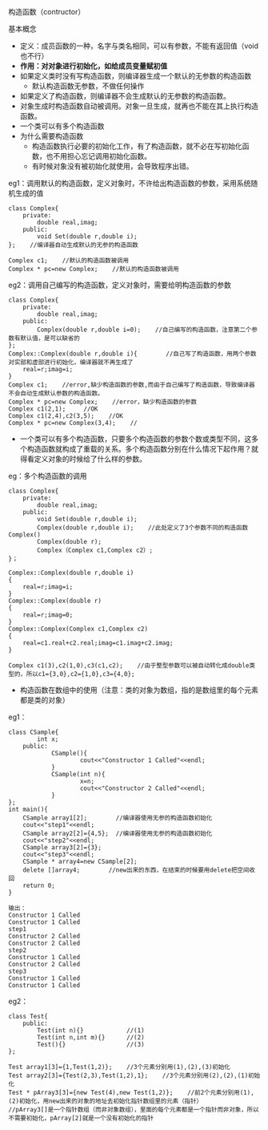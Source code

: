 构造函数（contructor）

基本概念

* 定义：成员函数的一种，名字与类名相同，可以有参数，不能有返回值（void 也不行）
* **作用：对对象进行初始化，如给成员变量赋初值**
* 如果定义类时没有写构造函数，则编译器生成一个默认的无参数的构造函数
  * 默认构造函数无参数，不做任何操作
* 如果定义了构造函数，则编译器不会生成默认的无参数的构造函数。
* 对象生成时构造函数自动被调用。对象一旦生成，就再也不能在其上执行构造函数。
* 一个类可以有多个构造函数
* 为什么需要构造函数
  * 构造函数执行必要的初始化工作，有了构造函数，就不必在写初始化函数，也不用担心忘记调用初始化函数。
  * 有时候对象没有被初始化就使用，会导致程序出错。

eg1：调用默认的构造函数，定义对象时，不许给出构造函数的参数，采用系统随机生成的值

```
class Complex{
    private:
        double real,imag;
    public:
        void Set(double r,double i);
};    //编译器自动生成默认的无参的构造函数

Complex c1;    //默认的构造函数被调用
Complex * pc=new Complex;    //默认的构造函数被调用
```

eg2：调用自己编写的构造函数，定义对象时，需要给明构造函数的参数

```
class Complex{
    private:
        double real,imag;
    public:
        Complex(double r,double i=0);    //自己编写的构造函数，注意第二个参数有默认值，是可以缺省的
};
Complex::Complex(double r,double i){        //自己写了构造函数，用两个参数对实部和虚部进行初始化，编译器就不再生成了
    real=r;imag=i;
}
Complex c1;    //error,缺少构造函数的参数,而由于自己编写了构造函数，导致编译器不会自动生成默认参数的构造函数。
Complex * pc=new Complex;    //error，缺少构造函数的参数
Complex c1(2,1);     //OK
Complex c1(2,4),c2(3,5);    //OK
Complex * pc=new Complex(3,4);    //
```

* 一个类可以有多个构造函数，只要多个构造函数的参数个数或类型不同，这多个构造函数就构成了重载的关系。多个构造函数分别在什么情况下起作用？就得看定义对象的时候给了什么样的参数。

eg：多个构造函数的调用

```
class Complex{
    private:
        double real,imag;
    public:
        void Set(double r,double i);
        Complex(double r,double i);    //此处定义了3个参数不同的构造函数Complex()
        Complex(double r);
        Complex（Complex c1,Complex c2）;
}；

Complex::Complex(double r,double i)
{
    real=r;imag=i;
}
Complex::Complex(double r)
{
    real=r;imag=0;
}
Complex::Complex(Complex c1,Complex c2)
{
    real=c1.real+c2.real;imag=c1.imag+c2.imag;
}

Complex c1(3),c2(1,0),c3(c1,c2);    //由于整型参数可以被自动转化成double类型的，所以c1={3,0},c2={1,0},c3={4,0};
```

* 构造函数在数组中的使用（注意：类的对象为数组，指的是数组里的每个元素都是类的对象）

eg1：

```
class CSample{
        int x;
    public:
            CSample(){
                    cout<<"Constructor 1 Called"<<endl;        
            }
            CSample(int n){
                    x=n;
                    cout<<"Constructor 2 Called"<<endl;
            }
};
int main(){
    CSample array1[2];        //编译器使用无参的构造函数初始化
    cout<<"step1"<<endl;        
    CSample array2[2]={4,5};  //编译器使用无参的构造函数初始化
    cout<<"step2"<<endl;
    CSample array3[2]={3};
    cout<<"step3"<<endl;
    CSample * array4=new CSample[2];
    delete []array4;        //new出来的东西，在结束的时候要用delete把空间收回
    return 0;
}

输出：
Constructor 1 Called
Constructor 1 Called
step1
Constructor 2 Called
Constructor 2 Called
step2
Constructor 1 Called
Constructor 2 Called
step3
Constructor 1 Called
Constructor 1 Called
```

eg2：

```
class Test{
    public:
        Test(int n){}            //(1)
        Test(int n,int m){}      //(2)
        Test(){}                 //(3)
};

Test array1[3]={1,Test(1,2)};    //3个元素分别用(1),(2),(3)初始化
Test array2[3]={Test(2,3),Test(1,2),1};    //3个元素分别用(2),(2),(1)初始化
Test * pArray3[3]={new Test(4),new Test(1,2)};    //前2个元素分别用(1),(2)初始化，用new出来的对象的地址去初始化指针数组里的元素（指针）
//pArray3[]是一个指针数组（而非对象数组），里面的每个元素都是一个指针而非对象，所以不需要初始化，pArray[2]就是一个没有初始化的指针
```



